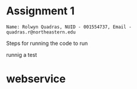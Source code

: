 # Assignment 1

```Name: Rolwyn Quadras, NUID - 001554737, Email - quadras.r@northeastern.edu```

Steps for running the code to run

runnig a test

# webservice
